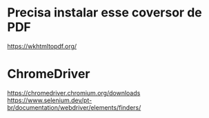 # Precisa instalar esse coversor de PDF
https://wkhtmltopdf.org/

# ChromeDriver
https://chromedriver.chromium.org/downloads
https://www.selenium.dev/pt-br/documentation/webdriver/elements/finders/